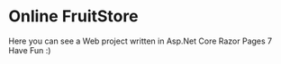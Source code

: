 # Online FruitStore
Here you can see a Web project written in Asp.Net Core Razor Pages 7
Have Fun :)
